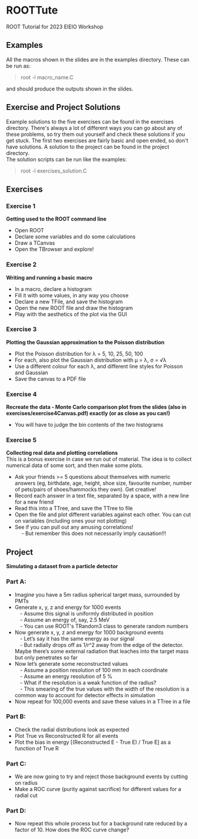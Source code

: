 # ROOTTute
ROOT Tutorial for 2023 EIEIO Workshop

<h2>Examples</h2>

All the macros shown in the slides are in the examples directory. These can be run as:

> root -l macro_name.C

and should produce the outputs shown in the slides.


<h2>Exercise and Project Solutions</h2>

Example solutions to the five exercises can be found in the exercises directory. There's always a lot of different ways you can go about any of these problems, so try them out yourself and check these solutions if you get stuck. The first two exercises are fairly basic and open ended, so don't have solutions.
A solution to the project can be found in the project directory. <br>
The solution scripts can be run like the examples:

> root -l exercises_solution.C

<h2>Exercises</h2>

<h3>Exercise 1</h3>
<b>Getting used to the ROOT command line </b> <br>

- Open ROOT <br>
- Declare some variables and do some calculations <br>
- Draw a TCanvas <br>
- Open the TBrowser and explore! <br>

<h3>Exercise 2</h3>
<b>Writing and running a basic macro </b> <br>

- In a macro, declare a histogram <br>
- Fill it with some values, in any way you choose <br>
- Declare a new TFile, and save the histogram <br>
- Open the new ROOT file and draw the histogram <br>
- Play with the aesthetics of the plot via the GUI <br>

<h3>Exercise 3</h3>
<b>Plotting the Gaussian approximation to the Poisson distribution </b> <br>

- Plot the Poisson distribution for λ = 5, 10, 25, 50, 100 <br>
- For each, also plot the Gaussian distribution with μ = λ, σ = √λ <br>
- Use a different colour for each λ, and different line styles for Poisson and Gaussian <br>
- Save the canvas to a PDF file <br>

<h3>Exercise 4</h3>
<b> Recreate the data - Monte Carlo comparison plot from the slides (also in exercises/exercise4Canvas.pdf) exactly (or as close as you can!)</b> <br>

- You will have to judge the bin contents of the two histograms <br>
  
<h3>Exercise 5</h3>
<b> Collecting real data and plotting correlations </b> <br>
This is a bonus exercise in case we run out of material. The idea is to collect numerical data of some sort, and then make some plots. <br>
  
- Ask your friends >= 5 questions about themselves with numeric answers (eg, birthdate, age, height, shoe size, favourite number, number of pets/pairs of shoes/hammocks they own). Get creative! <br>
- Record each answer in a text file, separated by a space, with a new line for a new friend <br>
- Read this into a TTree, and save the TTree to file <br>
- Open the file and plot different variables against each other. You can cut on variables (including ones your not plotting) <br>
- See if you can pull out any amusing correlations! <br>
&emsp; - But remember this does not necessarily imply causation!!! <br>


<h2>Project</h2>
<b>Simulating a dataset from a particle detector</b> <br>

<h3>Part A:</h3>

- Imagine you have a 5m radius spherical target mass, surrounded by PMTs <br>
- Generate x, y, z and energy for 1000 events <br>
&emsp;- Assume this signal is uniformly distributed in position <br>
&emsp;- Assume an energy of, say, 2.5 MeV <br>
&emsp;- You can use ROOT's TRandom3 class to generate random numbers
- Now generate x, y, z and energy for 1000 background events <br>
&emsp;- Let’s say it has the same energy as our signal <br>
&emsp;- But radially drops off as 1/r^2 away from the edge of the detector. Maybe there’s some external radiation that leaches into the target mass but only penetrates so far <br>
- Now let’s generate some reconstructed values <br>
&emsp;- Assume a position resolution of 100 mm in each coordinate <br>
&emsp;- Assume an energy resolution of 5 % <br>
&emsp;- What if the resolution is a weak function of the radius? <br>
&emsp;- This smearing of the true values with the width of the resolution is a common way to account for detector effects in simulation
- Now repeat for 100,000 events and save these values in a TTree in a file <br>

<h3>Part B:</h3>

- Check the radial distributions look as expected <br>
- Plot True vs Reconstructed R for all events <br>
- Plot the bias in energy [(Reconstructed E - True E) / True E] as a function of True R <br>

<h3>Part C:</h3>

- We are now going to try and reject those background events by cutting on radius <br>
- Make a ROC curve (purity against sacrifice) for different values for a radial cut <br>

<h3>Part D:</h3>

- Now repeat this whole process but for a background rate reduced by a factor of 10. How does the ROC curve change? <br>
